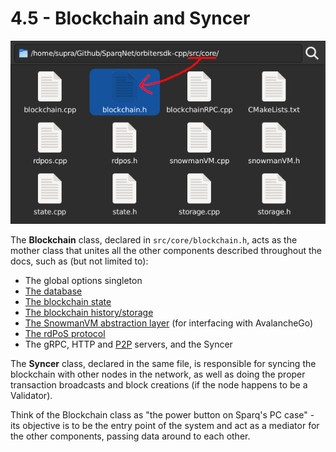 # 4.5 - Blockchain and Syncer

![Blockchain](img/Blockchain.png)

The **Blockchain** class, declared in `src/core/blockchain.h`, acts as the mother class that unites all the other components described throughout the docs, such as (but not limited to):

* The global options singleton
* [The database](ch2/2-4.md)
* [The blockchain state](ch4/4-4.md)
* [The blockchain history/storage](ch4/4-1.md)
* [The SnowmanVM abstraction layer](ch4/4-3.md) (for interfacing with AvalancheGo)
* [The rdPoS protocol](ch4/4-2.md)
* The gRPC, HTTP and [P2P](ch5/5-2.md) servers, and the Syncer

The **Syncer** class, declared in the same file, is responsible for syncing the blockchain with other nodes in the network, as well as doing the proper transaction broadcasts and block creations (if the node happens to be a Validator).

Think of the Blockchain class as "the power button on Sparq's PC case" - its objective is to be the entry point of the system and act as a mediator for the other components, passing data around to each other.
